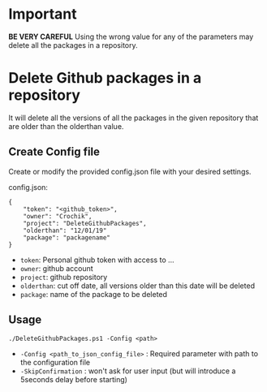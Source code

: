 # Important
**BE VERY CAREFUL** Using the wrong value for any of the parameters may delete all the packages in a repository.

# Delete Github packages in a repository
It will delete all the versions of all the packages in the given repository that are older than the olderthan value.

## Create Config file
Create or modify the provided config.json file with your desired settings.

config.json:
```
{
    "token": "<github_token>",
    "owner": "Crochik",
    "project": "DeleteGithubPackages",
    "olderthan": "12/01/19"
    "package": "packagename"
}
```
* `token`: Personal github token with access to ...
* `owner`: github account
* `project`: github repository
* `olderthan`: cut off date, all versions older than this date will be deleted
* `package`: name of the package to be deleted 

## Usage
```
./DeleteGithubPackages.ps1 -Config <path>
```

* `-Config <path_to_json_config_file>` : Required parameter with path to the configuration file
* `-SkipConfirmation` : won't ask for user input (but will introduce a 5seconds delay before starting)
